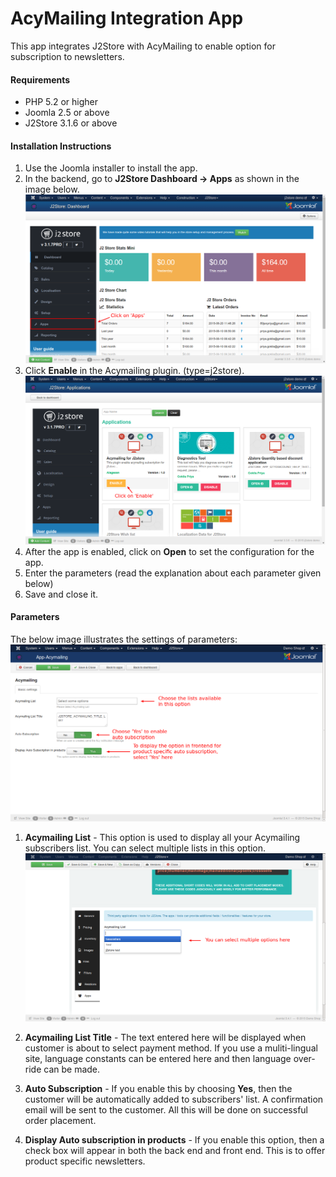 # AcyMailing Integration App

This app integrates J2Store with AcyMailing to enable option for subscription to newsletters.

#### Requirements

* PHP 5.2 or higher
* Joomla 2.5 or above
* J2Store 3.1.6 or above

#### Installation Instructions
1. Use the Joomla installer to install the app. 
2. In the backend, go to **J2Store Dashboard -> Apps** as shown in the image below. 
![](acymail-app-1.png)
3. Click **Enable** in the Acymailing plugin. (type=j2store). 
![](acymail-app-2.png)
4. After the app is enabled, click on **Open** to set the configuration for the app.
5. Enter the parameters (read the explanation about each parameter given below) 
6. Save and close it.

#### Parameters
The below image illustrates the settings of parameters:
![](acymailing_config_options.png)

1. **Acymailing List** -
This option is used to display all your Acymailing subscribers list. You can select multiple lists in this option.
![](choose_the_list_from_the_dropdown.png)

2. **Acymailing List Title** -
The text entered here will be displayed when customer is about to select payment method. If you use a muliti-lingual site, language constants can be entered here and then language over-ride can be made.

3. **Auto Subscription** -
If you enable this by choosing **Yes**, then the customer will be automatically added to subscribers' list. A confirmation email will be sent to the customer. All this will be done on successful order placement.

4. **Display Auto subscription in products** -
If you enable this option, then a check box will appear in both the back end and front end. This is to offer product specific newsletters.































